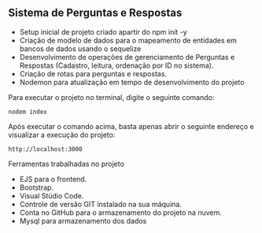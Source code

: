 <h2>Sistema de Perguntas e Respostas</h2>


* Setup inicial de projeto criado apartir do npm init -y 
* Criação de modelo de dados para o mapeamento de entidades em bancos de dados usando o sequelize
* Desenvolvimento de operações de gerenciamento de Perguntas e Respostas (Cadastro, leitura, ordenação por ID no sistema).
* Criação de rotas para perguntas e respostas.
* Nodemon para atualização em tempo de desenvolvimento do projeto

Para executar o projeto no terminal, digite o seguinte comando:

```
nodem index
```


Após executar o comando acima, basta apenas abrir o seguinte endereço e visualizar a execução do projeto:

```
http://localhost:3000
```


Ferramentas trabalhadas no projeto

* EJS para o frontend.
* Bootstrap.
* Visual Stúdio Code.
* Controle de versão GIT instalado na sua máquina.
* Conta no GitHub para o armazenamento do projeto na nuvem.
* Mysql para armazenamento dos dados




